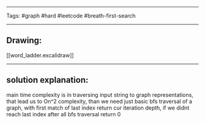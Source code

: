 

----

Tags: #graph #hard #leetcode #breath-first-search

----

## Drawing:
[[word_ladder.excalidraw]]

----


## solution explanation:
main time complexity is in traversing input string to graph representations, that lead us to On^2 complexity, than we need just basic bfs traversal of a graph, with first match of last index return cur iteration depth, if we didnt reach last index after all bfs traversal return 0
